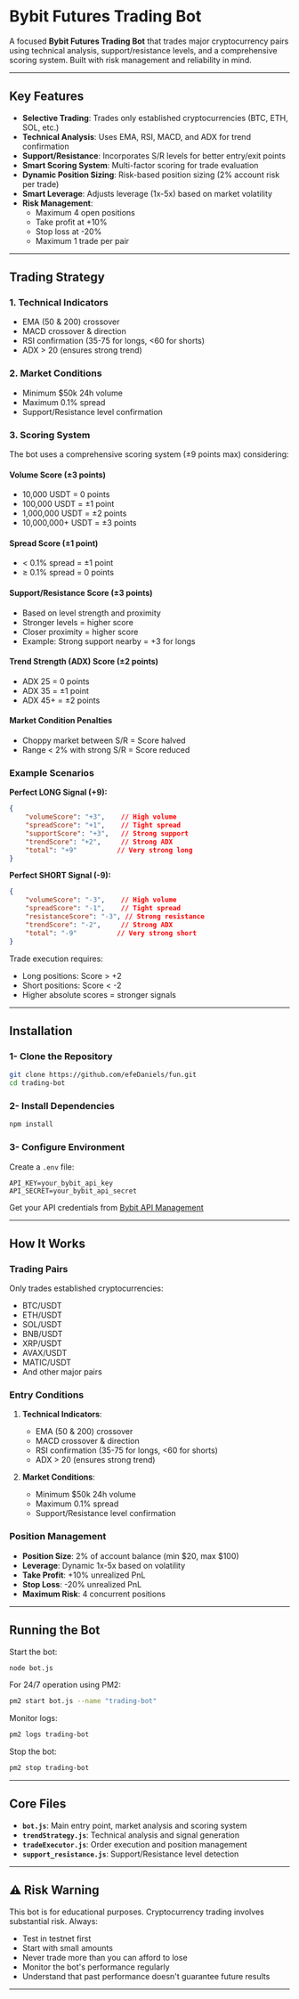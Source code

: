 # Bybit Futures Trading Bot

A focused **Bybit Futures Trading Bot** that trades major cryptocurrency pairs using technical analysis, support/resistance levels, and a comprehensive scoring system. Built with risk management and reliability in mind.

---

## Key Features

- **Selective Trading**: Trades only established cryptocurrencies (BTC, ETH, SOL, etc.)
- **Technical Analysis**: Uses EMA, RSI, MACD, and ADX for trend confirmation
- **Support/Resistance**: Incorporates S/R levels for better entry/exit points
- **Smart Scoring System**: Multi-factor scoring for trade evaluation
- **Dynamic Position Sizing**: Risk-based position sizing (2% account risk per trade)
- **Smart Leverage**: Adjusts leverage (1x-5x) based on market volatility
- **Risk Management**: 
  - Maximum 4 open positions
  - Take profit at +10%
  - Stop loss at -20%
  - Maximum 1 trade per pair

---

## Trading Strategy

### 1. Technical Indicators
- EMA (50 & 200) crossover
- MACD crossover & direction
- RSI confirmation (35-75 for longs, <60 for shorts)
- ADX > 20 (ensures strong trend)

### 2. Market Conditions
- Minimum $50k 24h volume
- Maximum 0.1% spread
- Support/Resistance level confirmation

### 3. Scoring System

The bot uses a comprehensive scoring system (±9 points max) considering:

#### Volume Score (±3 points)
- 10,000 USDT = 0 points
- 100,000 USDT = ±1 point
- 1,000,000 USDT = ±2 points
- 10,000,000+ USDT = ±3 points

#### Spread Score (±1 point)
- < 0.1% spread = ±1 point
- ≥ 0.1% spread = 0 points

#### Support/Resistance Score (±3 points)
- Based on level strength and proximity
- Stronger levels = higher score
- Closer proximity = higher score
- Example: Strong support nearby = +3 for longs

#### Trend Strength (ADX) Score (±2 points)
- ADX 25 = 0 points
- ADX 35 = ±1 point
- ADX 45+ = ±2 points

#### Market Condition Penalties
- Choppy market between S/R = Score halved
- Range < 2% with strong S/R = Score reduced

### Example Scenarios

**Perfect LONG Signal (+9):**
```json
{
    "volumeScore": "+3",    // High volume
    "spreadScore": "+1",    // Tight spread
    "supportScore": "+3",   // Strong support
    "trendScore": "+2",     // Strong ADX
    "total": "+9"          // Very strong long
}
```

**Perfect SHORT Signal (-9):**
```json
{
    "volumeScore": "-3",    // High volume
    "spreadScore": "-1",    // Tight spread
    "resistanceScore": "-3", // Strong resistance
    "trendScore": "-2",     // Strong ADX
    "total": "-9"          // Very strong short
}
```

Trade execution requires:
- Long positions: Score > +2
- Short positions: Score < -2
- Higher absolute scores = stronger signals

---

## Installation

### 1- Clone the Repository
```bash
git clone https://github.com/efeDaniels/fun.git
cd trading-bot
```

### 2- Install Dependencies
```bash
npm install
```

### 3- Configure Environment
Create a `.env` file:
```plaintext
API_KEY=your_bybit_api_key
API_SECRET=your_bybit_api_secret
```

Get your API credentials from [Bybit API Management](https://www.bybit.com/app/user/api-management)

---

## How It Works

### Trading Pairs
Only trades established cryptocurrencies:
- BTC/USDT
- ETH/USDT
- SOL/USDT
- BNB/USDT
- XRP/USDT
- AVAX/USDT
- MATIC/USDT
- And other major pairs

### Entry Conditions
1. **Technical Indicators**:
   - EMA (50 & 200) crossover
   - MACD crossover & direction
   - RSI confirmation (35-75 for longs, <60 for shorts)
   - ADX > 20 (ensures strong trend)

2. **Market Conditions**:
   - Minimum $50k 24h volume
   - Maximum 0.1% spread
   - Support/Resistance level confirmation

### Position Management
- **Position Size**: 2% of account balance (min $20, max $100)
- **Leverage**: Dynamic 1x-5x based on volatility
- **Take Profit**: +10% unrealized PnL
- **Stop Loss**: -20% unrealized PnL
- **Maximum Risk**: 4 concurrent positions

---

## Running the Bot

Start the bot:
```bash
node bot.js
```

For 24/7 operation using PM2:
```bash
pm2 start bot.js --name "trading-bot"
```

Monitor logs:
```bash
pm2 logs trading-bot
```

Stop the bot:
```bash
pm2 stop trading-bot
```

---

## Core Files

- **`bot.js`**: Main entry point, market analysis and scoring system
- **`trendStrategy.js`**: Technical analysis and signal generation
- **`tradeExecutor.js`**: Order execution and position management
- **`support_resistance.js`**: Support/Resistance level detection

---

## ⚠️ Risk Warning

This bot is for educational purposes. Cryptocurrency trading involves substantial risk. Always:
- Test in testnet first
- Start with small amounts
- Never trade more than you can afford to lose
- Monitor the bot's performance regularly
- Understand that past performance doesn't guarantee future results

---



